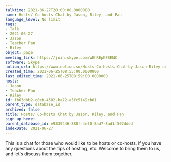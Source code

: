 ```yaml
---
talktime: 2021-06-27T20:00:00.0000000
name: Hosts/ Co-hosts Chat by Jason, Riley, and Pan
language_level: No limit
tags:
- Talk
- 2021-06-27
- Jason
- Teacher Pan
- Riley
object: page
meeting_link: https://join.skype.com/wEhREpKESENC
software: Skype
notion_url: https://www.notion.so/Hosts-Co-hosts-Chat-by-Jason-Riley-and-Pan-fb63dbb2c0eb4582ba72a5fc5149cb01
created_time: 2021-06-25T08:55:00.0000000
last_edited_time: 2021-06-25T08:59:00.0000000
hosts:
- Jason
- Teacher Pan
- Riley
id: fb63dbb2-c0eb-4582-ba72-a5fc5149cb01
parent_type: database_id
archived: false
title: Hosts/ Co-hosts Chat by Jason, Riley, and Pan
sign_up_here: 
parent_database_id: e9339446-880f-4ef0-8ad7-8ad1f507dded
indexDate: 2021-06-27
---
```


This is a chat for those who would like to be hosts or co-hosts, if you have any questions about the tips of hosting, etc. Welcome to bring them to us, and let's discuss them together.


